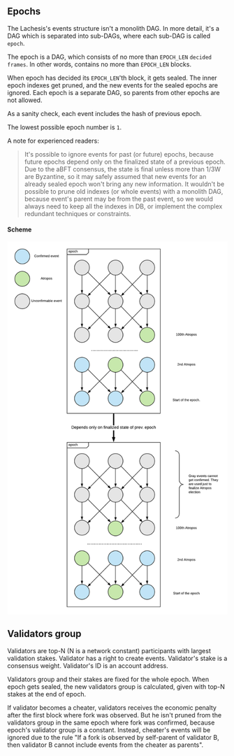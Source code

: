 
## Epochs
The Lachesis's events structure isn't a monolith DAG.
In more detail, it's a DAG which is separated into sub-DAGs,
where each sub-DAG is called ```epoch```.

The epoch is a DAG, which consists of no more than ```EPOCH_LEN``` ```decided frames```.
In other words, contains no more than ```EPOCH_LEN``` blocks.

When epoch has decided its ```EPOCH_LEN```'th block, it gets sealed. The inner epoch indexes
get pruned, and the new events for the sealed epochs are ignored. Each epoch is a separate DAG,
so parents from other epochs are not allowed.

As a sanity check, each event includes the hash of previous epoch.

The lowest possible epoch number is ```1```.

A note for experienced readers:
> It's possible to ignore
events for past (or future) epochs, because future epochs depend only on the finalized
state of a previous epoch. Due to the aBFT consensus, the state is final unless more
than 1/3W are Byzantine,
so it may safely assumed that new events for an already sealed epoch won't bring any new
information. It wouldn't be possible to prune old indexes (or whole events)
with a monolith DAG, because event's parent may be from the past event,
so we would always need to keep all the indexes in DB, or implement the complex
redundant techniques or constraints.

#### Scheme
<img src="./images/epoch1.png" width="700px">

## Validators group

Validators are top-N (N is a network constant) participants with largest validation stakes.
Validator has a right to create events. Validator's stake is a consensus weight.
Validator's ID is an account address.

Validators group and their stakes are fixed for the whole epoch. When epoch
gets sealed, the new validators group is calculated, given with top-N stakes at the end of epoch.

If validator becomes a cheater, validators receives the economic penalty
after the first block where fork was observed.
But he isn't pruned from the validators group in the same epoch
where fork was confirmed, because epoch's validator group is a constant.
Instead, cheater's events will be ignored due to the
rule "If a fork is observed by self-parent of validator B, then validator B cannot
      include events from the cheater as parents".
